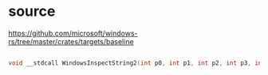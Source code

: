 # source

<https://github.com/microsoft/windows-rs/tree/master/crates/targets/baseline>

```c

void __stdcall WindowsInspectString2(int p0, int p1, int p2, int p3, int p4, int p5, int p6) {}

```
